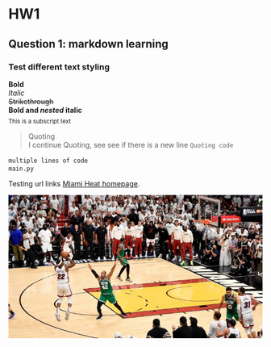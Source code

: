 # HW1

## Question 1: markdown learning

### Test different text styling
**Bold**  <br>
*Italic*  <br>
~~Strikethrough~~ <br>
**Bold and _nested_ italic** <br>
<sub>This is a subscript text</sub> <br>
>Quoting <br>
>I continue Quoting, see see if there is a new line
`Quoting code`

```
multiple lines of code
main.py
```
Testing url links [Miami Heat homepage](https://www.nba.com/heat). <br>

![Screenshot of a comment on a GitHub issue showing an image, added in the Markdown, of an Octocat smiling and raising a tentacle.](./jimmybutlershot.jpeg)
